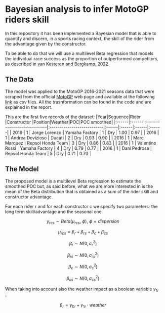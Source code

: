 # Bayesian analysis to infer MotoGP riders skill

In this repository it has been implemented a Bayesian model that is able to quantify and
discern, in a sports racing context, the skill of the rider from the advantage given by
the constructor. 

To be able to do that we will use a multilevel Beta regression that
models the individual race success as the proportion of outperformed competitors, as
described in [van Kesteren and Bergkamp, 2022](https://arxiv.org/pdf/2203.08489.pdf).

## The Data

The model was applied to the MotoGP 2016-2021 seasons data that were scraped from
the official [MotoGP](https://www.motogp.com/en/world-standing/2022/MotoGP/Championship) web page and available at the following [link](https://observablehq.com/@piratus/motogp-results-database) as csv files. All the trasnformation can be found in the code and are explained in the report.

This are the first five records of the dataset:
|Year|Sequence|Rider           |Constructor           |Position|Weather|POC|POC smoothed|
|:------|:------|:----------------------------|:---------------------------|:------|:------|:------|:------|
| 2016 | 1 | Jorge Lorenzo | Yamaha Factory | 1 | Dry | 1.00 | 0.97 |
| 2016 | 1 | Andrea Dovizioso | Ducati | 2 | Dry | 0.93 | 0.90 |
| 2016 | 1 | Marc Marquez | Repsol Honda Team | 3 | Dry | 0.86 | 0.83 |
| 2016 | 1 | Valentino Rossi | Yamaha Factory | 4 | Dry | 0.79 | 0.77 |
| 2016 | 1 | Dani Pedrosa | Repsol Honda Team | 5 | Dry | 0.71 | 0.70 |

## The Model

The proposed model is a multilevel Beta regression to estimate the smoothed POC
but, as said before, what we are more interested in is the mean of the Beta distribution
that is obtained as a sum of the rider skill and constructor advantage.

For each rider r and for each constructor c we specify two parameters: the long term
skill/advantage and the seasonal one.

$$
y_{rcs} \sim Beta(\mu_{rcs}, \ \phi), \ \phi = dispersion
$$

$$
\mu_{rcs} = \beta_r + \beta_{rs} + \beta_c + \beta_{cs}
$$

$$
\beta_r \sim N(0, \sigma_r^2)
$$

$$
\beta_{rs} \sim N(0, \sigma_{rs}^2)
$$

$$
\beta_c \sim N(0, \sigma_c^2)
$$

$$
\beta_{cs} \sim N(0, \sigma_{cs}^2)
$$

When taking into account also the weather impact as a boolean variable $\gamma_{1r}$ :

$$
\beta_r = \gamma_{0r} + \gamma_{1r} \cdot weather
$$

